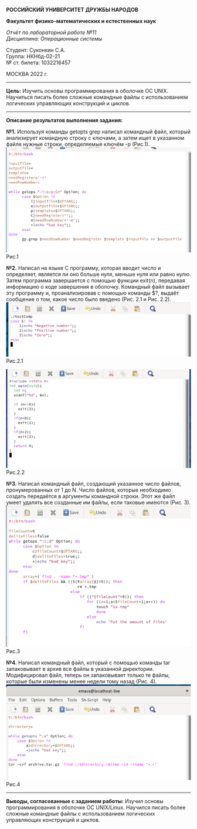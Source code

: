 
**РОССИЙСКИЙ УНИВЕРСИТЕТ ДРУЖБЫ НАРОДОВ**

**Факультет физико-математических и естественных наук**

*Отчёт по лабораторной работе №11      
Дисциплина: Операционные системы*

Студент: Суконкин С.А.  
Группа: НКНбд-02-21  
№ ст. билета: 1032216457                                       

МОСКВА
2022 г.

---

**Цель:**
Изучить основы программирования в оболочке ОС UNIX. Научиться писать более
сложные командные файлы с использованием логических управляющих конструкций
и циклов.

---

**Описание результатов выполнения задания:**

**№1.**
Используя команды getopts grep написал командный файл, который анализирует командную строку с ключами, а затем ищет в указанном файле нужные строки, определяемые ключём -р (Рис.1).    
![1](https://github.com/sasukonkin/Otchyoty/blob/main/New%20folder%20(11)/11.1.png?raw=true)      
Рис.1

**№2.**
Написал на языке С программу, которая вводит число и определяет, является ли оно больше нуля, меньше нуля или равно нулю. Затем программа завершается с помощью функции exit(n), передавая информацию о коде завершения в оболочку. Командный файл вызывает эту программу и, проанализировав с помощью команды $?, выдаёт сообщение о том, какое число было введено (Рис. 2.1 и Рис. 2.2).  
![1](https://github.com/sasukonkin/Otchyoty/blob/main/New%20folder%20(11)/11.2.1.png?raw=true)   
Рис.2.1  

![1](https://github.com/sasukonkin/Otchyoty/blob/main/New%20folder%20(11)/11.2.2.png?raw=true)
Рис.2.2

**№3.**
Написал командный файл, создающий указанное число файлов, пронумерованных от 1 до N. Число файлов, которые необходимо создать передаётся в аргументы командной строки. Этот же файл умеет удалять все созданные им файлы, если таковые имеются (Рис. 3).  
![1](https://github.com/sasukonkin/Otchyoty/blob/main/New%20folder%20(11)/11.3.png?raw=true)  
Рис.3

**№4.**
Написал командный файл, который с помощью команды tar  запаковывает в архив все файлы в указанной директории. Модифицировал файл, теперь он запаковывает только те файлы, которые были изменены менее недели тому назад (Рис. 4).  
![1](https://github.com/sasukonkin/Otchyoty/blob/main/New%20folder%20(11)/11.4.png?raw=true)  
Рис.4

---

**Выводы, согласованные с заданием работы:**
Изучил основы программирования в оболочке ОС UNIX/Linux. Научился писать более сложные командные файлы с использованием логических управляющих конструкций и циклов.
